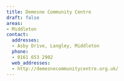 ```yaml
---
title: Demesne Community Centre
draft: false
areas:
- Middleton
contact:
  addresses:
  - Asby Drive, Langley, Middleton
  phone:
  - 0161 653 2902
  web_addresses:
  - http://demesnecommunitycentre.org.uk/
---
```


